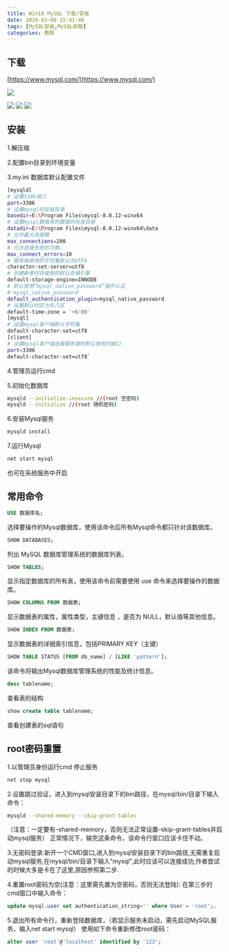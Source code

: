 ```yaml
---
title: Win10 MySQL 下载/安装
date: 2020-03-08 15:41:46
tags: [MySQL安装,MySQL卸载]
categories: 教程
---
```


## 下载

[https://www.mysql.com/](https://www.mysql.com/)

![](win10-mysql/20200308154339.png)
<!--more-->
![](win10-mysql/20200308154405.png)
![](win10-mysql/20200308154428.png)
![](win10-mysql/20200308154702.png)

## 安装

1.解压缩

2.配置bin目录到环境变量

3.my.ini 数据库默认配置文件

```bash
[mysqld]
# 设置3306端口
port=3306
# 设置mysql的安装目录
basedir=E:\Program Files\mysql-8.0.12-winx64
# 设置mysql数据库的数据的存放目录
datadir=E:\Program Files\mysql-8.0.12-winx64\data
# 允许最大连接数
max_connections=200
# 允许连接失败的次数。
max_connect_errors=10
# 服务端使用的字符集默认为UTF8
character-set-server=utf8
# 创建新表时将使用的默认存储引擎
default-storage-engine=INNODB
# 默认使用“mysql_native_password”插件认证
# mysql_native_password
default_authentication_plugin=mysql_native_password
# 设置默认时区为东八区
default-time-zone = '+8:00'
[mysql]
# 设置mysql客户端默认字符集
default-character-set=utf8
[client]
# 设置mysql客户端连接服务端时默认使用的端口
port=3306
default-character-set=utf8`
```

4.管理员运行cmd

5.初始化数据库

```bash
mysqld --initialize-insecure //(root 空密码)
mysqld --initialize //(root 随机密码)
```

6.安装Mysql服务

```bash
mysqld install
```

7.运行Mysql

```bash
net start mysql
```

也可在系统服务中开启

## 常用命令

```sql
USE 数据库名;
```

选择要操作的Mysql数据库，使用该命令后所有Mysql命令都只针对该数据库。

```sql
SHOW DATABASES;
```

列出 MySQL 数据库管理系统的数据库列表。

```sql
SHOW TABLES;
```

显示指定数据库的所有表，使用该命令前需要使用 use 命令来选择要操作的数据库。

```sql
SHOW COLUMNS FROM 数据表;
```

显示数据表的属性，属性类型，主键信息 ，是否为 NULL，默认值等其他信息。

```sql
SHOW INDEX FROM 数据表;
```

显示数据表的详细索引信息，包括PRIMARY KEY（主键）

```sql
SHOW TABLE STATUS [FROM db_name] / [LIKE 'pattern'];
```

该命令将输出Mysql数据库管理系统的性能及统计信息。

```sql
desc tablename;
```

查看表的结构

```sql
show create table tablename;
```

查看创建表的sql语句

## root密码重置

1.以管理员身份运行cmd 停止服务

```bash
net stop mysql
```

2.设置跳过验证，进入到mysql安装目录下的bin路径，在mysql/bin/目录下输入命令：

```bash
mysqld --shared-memory --skip-grant-tables
```

（注意：一定要有–shared-memory，否则无法正常设置–skip-grant-tables并启动mysql服务）
正常情况下，输完这条命令，该命令行窗口应该卡住不动。

3.无密码登录:新开一个CMD窗口,进入到mysql安装目录下的bin路径,无需重复启动mysql服务,在mysql/bin/目录下输入"mysql",此时应该可以连接成功,作者尝试的时候大多是卡在了这里,原因参照第二步.

4.重置root密码为空(注意：这里需先置为空密码，否则无法登陆):
在第三步的cmd窗口中输入命令：

```sql
update mysql.user set authentication_string='' where User = 'root';.
```

5.退出所有命令行，重新登陆数据库，（若显示服务未启动，需先启动MySQL服务，输入net start mysql）
使用如下命令重新修改root密码：

```sql
alter user 'root'@'localhost' identified by '123';
```


